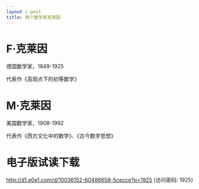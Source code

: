 ```yaml
---
layout : post
title: 两个数学家克莱因
---
```


# F·克莱因

德国数学家，1849-1925

代表作《高观点下的初等数学》

# M·克莱因

美国数学家，1908-1992

代表作《西方文化中的数学》、《古今数学思想》

# 电子版试读下载

http://d1.e0e1.com/d/10036152-60486658-5cecce?p=1925 (访问密码: 1925)